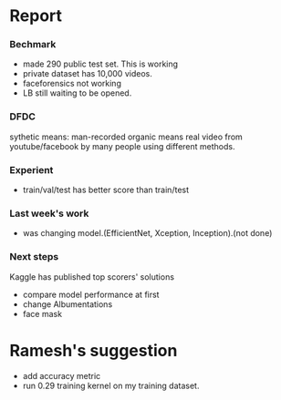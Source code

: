 # Report 

### Bechmark

- made 290 public test set. This is working
- private dataset has 10,000 videos. 
- faceforensics not working
- LB still waiting to be opened.

### DFDC
sythetic means: man-recorded
organic means real video from youtube/facebook by many people using different methods.

### Experient
- train/val/test has better score than train/test 

### Last week's work 
- was changing model.(EfficientNet, Xception, Inception).(not done)

### Next steps
Kaggle has published top scorers' solutions
- compare model performance at first
- change Albumentations
- face mask

# Ramesh's suggestion
- add accuracy metric
- run 0.29 training kernel on my training dataset.

